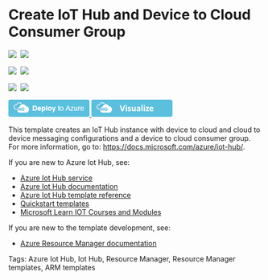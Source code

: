 # Create IoT Hub and Device to Cloud Consumer Group

<IMG SRC="https://azurequickstartsservice.blob.core.windows.net/badges/101-iothub-with-consumergroup-create/PublicLastTestDate.svg" />&nbsp;
<IMG SRC="https://azurequickstartsservice.blob.core.windows.net/badges/101-iothub-with-consumergroup-create/PublicDeployment.svg" />&nbsp;

<IMG SRC="https://azurequickstartsservice.blob.core.windows.net/badges/101-iothub-with-consumergroup-create/FairfaxLastTestDate.svg" />&nbsp;
<IMG SRC="https://azurequickstartsservice.blob.core.windows.net/badges/101-iothub-with-consumergroup-create/FairfaxDeployment.svg" />&nbsp;

<IMG SRC="https://azurequickstartsservice.blob.core.windows.net/badges/101-iothub-with-consumergroup-create/BestPracticeResult.svg" />&nbsp;
<IMG SRC="https://azurequickstartsservice.blob.core.windows.net/badges/101-iothub-with-consumergroup-create/CredScanResult.svg" />&nbsp;

<a href="https://portal.azure.com/#create/Microsoft.Template/uri/https%3A%2F%2Fraw.githubusercontent.com%2FAzure%2Fazure-quickstart-templates%2Fmaster%2F101-iothub-with-consumergroup-create%2Fazuredeploy.json" target="_blank">
    <img src="https://raw.githubusercontent.com/Azure/azure-quickstart-templates/master/1-CONTRIBUTION-GUIDE/images/deploytoazure.png"/>
</a>
<a href="http://armviz.io/#/?load=https%3A%2F%2Fraw.githubusercontent.com%2FAzure%2Fazure-quickstart-templates%2Fmaster%2F101-iothub-with-consumergroup-create%2Fazuredeploy.json" target="_blank">
    <img src="https://raw.githubusercontent.com/Azure/azure-quickstart-templates/master/1-CONTRIBUTION-GUIDE/images/visualizebutton.png"/>
</a>

This template creates an IoT Hub instance with device to cloud and cloud to device messaging configurations and a device to cloud consumer group. For more information, go to: https://docs.microsoft.com/azure/iot-hub/.

If you are new to Azure Iot Hub, see:

- [Azure Iot Hub service](https://azure.microsoft.com/services/iot-hub/)
- [Azure Iot Hub documentation](https://docs.microsoft.com/azure/iot-hub/)
- [Azure Iot Hub template reference](https://docs.microsoft.com/azure/templates/microsoft.devices/iothub-allversions)
- [Quickstart templates](https://azure.microsoft.com/resources/templates/?resourceType=Microsoft.Devices&pageNumber=1&sort=Popular)
- [Microsoft Learn IOT Courses and Modules](https://docs.microsoft.com/learn/browse/?products=azure-iot-central%2Cazure-iot-hub )

If you are new to the template development, see:

- [Azure Resource Manager documentation](https://docs.microsoft.com/en-us/azure/azure-resource-manager/)

Tags: Azure Iot Hub, Iot Hub, Resource Manager, Resource Manager templates, ARM templates
